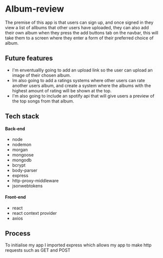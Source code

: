 # Album-review


The premise of this app is that users can sign up, and once signed in they view a list of allbums that other users have uploaded,
they can also add their own album when they press the add buttons tab on the navbar, this will take them to a screen where they enter a form of their preferred choice of album.


## Future features

- I'm enventuallly going to add an upload link so the user can upload an image of their chosen album.
- Im also going to add a ratings systems where other users can rate another users album, and create a system where the albums with the highest amount of rating will be shown at the top.
- I'm also going to include an spotify api that will give users a preview of the top songs from that album.


## Tech stack

#### Back-end
- node
- nodemon
- morgan
- mongoose
- mongodb
- bcrypt
- body-parser
- express
- http-proxy-middleware
- jsonwebtokens


#### Front-end
- react 
- react context provider
- axios


## Process
To initialise my app I imported express which allows my app to make http requests such as GET and POST

